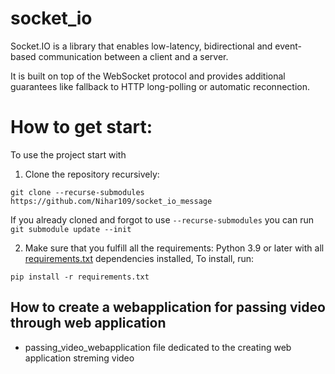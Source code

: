 # socket_io

Socket.IO is a library that enables low-latency, bidirectional and event-based communication between a client and a server.

It is built on top of the WebSocket protocol and provides additional guarantees like fallback to HTTP long-polling or automatic reconnection.

# How to get start:

To use the project start with
1. Clone the repository recursively:

`git clone --recurse-submodules https://github.com/Nihar109/socket_io_message`

If you already cloned and forgot to use `--recurse-submodules` you can run `git submodule update --init`

2. Make sure that you fulfill all the requirements: Python 3.9 or later with all [requirements.txt](https://github.com/Nihar109/socket_io_message/requirements.txt) dependencies installed, To install, run:

`pip install -r requirements.txt`

## How to create a webapplication for passing video through web application

- passing_video_webapplication file dedicated to the creating web application streming video
